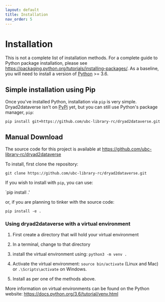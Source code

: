 ```yaml
---
layout: default
title: Installation  
nav_order: 5
---
```



# Installation

This is not a complete list of installation methods. For a complete guide to Python package installation, please see <https://packaging.python.org/tutorials/installing-packages/>. As a baseline, you will need to install a version of [Python](https;//python.org) >= 3.6.

## Simple installation using Pip

Once you've installed Python, installation via `pip` is very simple. Dryad2dataverse isn't on [PyPi](https://pypi.org/) yet, but you can still use Python's package manager, `pip`:

`pip install git+https://github.com/ubc-library-rc/dryad2dataverse.git`


## Manual Download
The source code for this project is available at <https://github.com/ubc-library-rc/dryad2dataverse>

To install, first clone the repository:

`git clone https://github.com/ubc-library-rc/dryad2dataverse.git`

If you wish to install with `pip`, you can use:

`pip install .'

or, if you are planning to tinker with the source code:

`pip install -e .`

### Using dryad2dataverse with a virtual environment

1. First create a directory that will hold your virtual environment

2. In a terminal, change to that directory

3. install the virtual environment using: `python3 -m venv .`

4. Activate the virtual environment: `source bin/activate` (Linux and Mac) or `.\Scripts\activate` on Windows.

5. Install as per one of the methods above.

More information on virtual environments can be found on the Python website: <https://docs.python.org/3.6/tutorial/venv.html>
